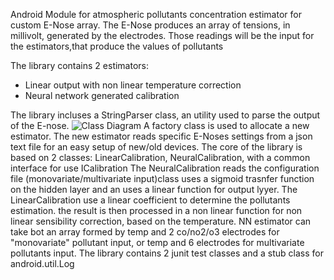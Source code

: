 Android Module for atmospheric pollutants concentration estimator for custom E-Nose array.
The E-Nose produces an array of tensions, in millivolt, generated by the electrodes. 
Those readings will be the input for the estimators,that produce the values of pollutants

The library contains 2 estimators: 
- Linear output with non linear temperature correction
- Neural network generated calibration

The library incluses a StringParser class, an utility used to parse the output of the E-nose.
![Class Diagram](ozeta.github.com/sensorcalibration/img/jcalib.svg)
A factory class is used to allocate a new estimator.
The new estimator reads specific E-Noses settings from a json text file for an easy setup of new/old devices.
The core of the library is based on 2 classes: LinearCalibration, NeuralCalibration, with a common interface for use ICalibration
The NeuralCalibration reads the configuration file (monovariate/multivariate input)class 
uses a sigmoid trasnfer function on the hidden layer and an uses  a linear function for output lyyer.
The LinearCalibration use a linear coefficient to determine the pollutants estimation. the result is then processed in 
a non linear function for non linear sensibility correction, based on the temperature.
NN estimator can take bot an array formed by temp and 2 co/no2/o3 electrodes for "monovariate" pollutant input, or temp and 6 electrodes for multivariate pollutants input.
The library contains 2 junit test classes and a stub class for android.util.Log
